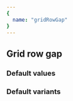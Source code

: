 ```yaml
---
{
  name: "gridRowGap"
}
---
```


## Grid row gap

### Default values
<!-- defaults.values.start -->
<!-- defaults.values.end -->


### Default variants
<!-- defaults.variants.start -->
<!-- defaults.variants.end -->
